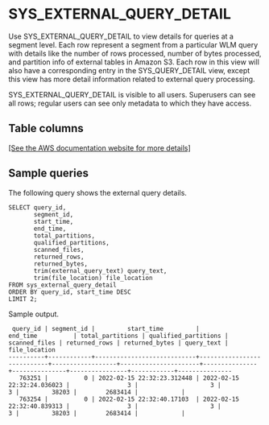 # SYS\_EXTERNAL\_QUERY\_DETAIL<a name="SYS_EXTERNAL_QUERY_DETAIL"></a>

Use SYS\_EXTERNAL\_QUERY\_DETAIL to view details for queries at a segment level\. Each row represent a segment from a particular WLM query with details like the number of rows processed, number of bytes processed, and partition info of external tables in Amazon S3\. Each row in this view will also have a corresponding entry in the SYS\_QUERY\_DETAIL view, except this view has more detail information related to external query processing\. 

SYS\_EXTERNAL\_QUERY\_DETAIL is visible to all users\. Superusers can see all rows; regular users can see only metadata to which they have access\.

## Table columns<a name="SYS_EXTERNAL_QUERY_DETAIL-table-columns"></a>

[\[See the AWS documentation website for more details\]](http://docs.aws.amazon.com/redshift/latest/dg/SYS_EXTERNAL_QUERY_DETAIL.html)

## Sample queries<a name="SYS_EXTERNAL_QUERY_DETAIL-sample-queries"></a>

The following query shows the external query details\.

```
SELECT query_id,
       segment_id,
       start_time,
       end_time,
       total_partitions,
       qualified_partitions,
       scanned_files,
       returned_rows,
       returned_bytes,
       trim(external_query_text) query_text,
       trim(file_location) file_location
FROM sys_external_query_detail
ORDER BY query_id, start_time DESC
LIMIT 2;
```

Sample output\.

```
 query_id | segment_id |         start_time         |          end_time          | total_partitions | qualified_partitions | scanned_files | returned_rows | returned_bytes | query_text | file_location
----------+------------+----------------------------+----------------------------+------------------+----------------------+---------------+---------------+----------------+------------+---------------
   763251 |          0 | 2022-02-15 22:32:23.312448 | 2022-02-15 22:32:24.036023 |                3 |                    3 |             3 |         38203 |        2683414 |            |
   763254 |          0 | 2022-02-15 22:32:40.17103  | 2022-02-15 22:32:40.839313 |                3 |                    3 |             3 |         38203 |        2683414 |            |
```